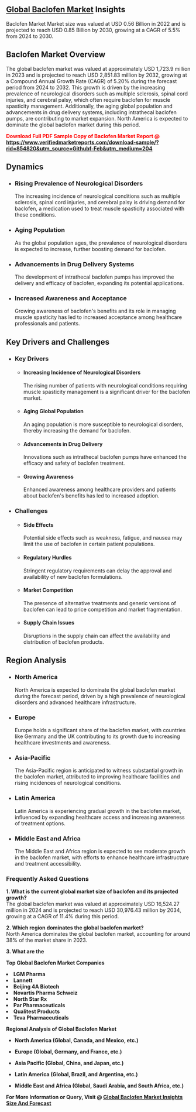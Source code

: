 <h2><a href="https://www.verifiedmarketreports.com/download-sample/?rid=854820&amp;utm_source=Githubf&amp;utm_medium=204" target="_blank">Global Baclofen Market</a> Insights</h2><p>Baclofen Market Market size was valued at USD 0.56 Billion in 2022 and is projected to reach USD 0.85 Billion by 2030, growing at a CAGR of 5.5% from 2024 to 2030.</p><p> <h2>Baclofen Market Overview</h2> <p>The global baclofen market was valued at approximately USD 1,723.9 million in 2023 and is projected to reach USD 2,851.83 million by 2032, growing at a Compound Annual Growth Rate (CAGR) of 5.20% during the forecast period from 2024 to 2032. This growth is driven by the increasing prevalence of neurological disorders such as multiple sclerosis, spinal cord injuries, and cerebral palsy, which often require baclofen for muscle spasticity management. Additionally, the aging global population and advancements in drug delivery systems, including intrathecal baclofen pumps, are contributing to market expansion. North America is expected to dominate the global baclofen market during this period. </p> <p><strong><p><span class=""><span style="color: #ff0000;"><strong>Download Full PDF Sample Copy of Baclofen Market Report</strong> @ </span><a href="https://www.verifiedmarketreports.com/download-sample/?rid=854820&amp;utm_source=Githubf-Feb&amp;utm_medium=204" target="_blank">https://www.verifiedmarketreports.com/download-sample/?rid=854820&amp;utm_source=Githubf-Feb&amp;utm_medium=204</a></span></p></strong></p> <h2>Dynamics</h2> <ul> <li><h3>Rising Prevalence of Neurological Disorders</h3> <p>The increasing incidence of neurological conditions such as multiple sclerosis, spinal cord injuries, and cerebral palsy is driving demand for baclofen, a medication used to treat muscle spasticity associated with these conditions. </p> </li> <li><h3>Aging Population</h3> <p>As the global population ages, the prevalence of neurological disorders is expected to increase, further boosting demand for baclofen. </p> </li> <li><h3>Advancements in Drug Delivery Systems</h3> <p>The development of intrathecal baclofen pumps has improved the delivery and efficacy of baclofen, expanding its potential applications. </p> </li> <li><h3>Increased Awareness and Acceptance</h3> <p>Growing awareness of baclofen's benefits and its role in managing muscle spasticity has led to increased acceptance among healthcare professionals and patients. </p> </li> </ul> <h2>Key Drivers and Challenges</h2> <ul> <li><h3>Key Drivers</h3> <ul> <li><h4>Increasing Incidence of Neurological Disorders</h4> <p>The rising number of patients with neurological conditions requiring muscle spasticity management is a significant driver for the baclofen market. </p> </li> <li><h4>Aging Global Population</h4> <p>An aging population is more susceptible to neurological disorders, thereby increasing the demand for baclofen. </p> </li> <li><h4>Advancements in Drug Delivery</h4> <p>Innovations such as intrathecal baclofen pumps have enhanced the efficacy and safety of baclofen treatment. </p> </li> <li><h4>Growing Awareness</h4> <p>Enhanced awareness among healthcare providers and patients about baclofen's benefits has led to increased adoption. </p> </li> </ul> </li> <li><h3>Challenges</h3> <ul> <li><h4>Side Effects</h4> <p>Potential side effects such as weakness, fatigue, and nausea may limit the use of baclofen in certain patient populations. </p> </li> <li><h4>Regulatory Hurdles</h4> <p>Stringent regulatory requirements can delay the approval and availability of new baclofen formulations. </p> </li> <li><h4>Market Competition</h4> <p>The presence of alternative treatments and generic versions of baclofen can lead to price competition and market fragmentation. </p> </li> <li><h4>Supply Chain Issues</h4> <p>Disruptions in the supply chain can affect the availability and distribution of baclofen products. </p> </li> </ul> </li> </ul> <h2>Region Analysis</h2> <ul> <li><h3>North America</h3> <p>North America is expected to dominate the global baclofen market during the forecast period, driven by a high prevalence of neurological disorders and advanced healthcare infrastructure. </p> </li> <li><h3>Europe</h3> <p>Europe holds a significant share of the baclofen market, with countries like Germany and the UK contributing to its growth due to increasing healthcare investments and awareness. </p> </li> <li><h3>Asia-Pacific</h3> <p>The Asia-Pacific region is anticipated to witness substantial growth in the baclofen market, attributed to improving healthcare facilities and rising incidences of neurological conditions. </p> </li> <li><h3>Latin America</h3> <p>Latin America is experiencing gradual growth in the baclofen market, influenced by expanding healthcare access and increasing awareness of treatment options. </p> </li> <li><h3>Middle East and Africa</h3> <p>The Middle East and Africa region is expected to see moderate growth in the baclofen market, with efforts to enhance healthcare infrastructure and treatment accessibility. </p> </li> </ul> <h3>Frequently Asked Questions</h3> <p><strong>1. What is the current global market size of baclofen and its projected growth?</strong><br> The global baclofen market was valued at approximately USD 16,524.27 million in 2024 and is projected to reach USD 30,976.43 million by 2034, growing at a CAGR of 11.4% during this period. </p> <p><strong>2. Which region dominates the global baclofen market?</strong><br> North America dominates the global baclofen market, accounting for around 38% of the market share in 2023. </p> <p><strong>3. What are the</p><p><strong>Top Global Baclofen Market Companies</strong></p><div data-test-id=""><p><li>LGM Pharma</li><li> Lannett</li><li> Beijing 4A Biotech</li><li> Novartis Pharma Schweiz</li><li> North Star Rx</li><li> Par Pharmaceuticals</li><li> Qualitest Products</li><li> Teva Pharmaceuticals</li></p><div><strong>Regional Analysis of&nbsp;Global Baclofen Market</strong></div><ul><li dir="ltr"><p dir="ltr">North America&nbsp;(Global, Canada, and Mexico, etc.)</p></li><li dir="ltr"><p dir="ltr">Europe (Global, Germany, and France, etc.)</p></li><li dir="ltr"><p dir="ltr">Asia Pacific&nbsp;(Global, China, and Japan, etc.)</p></li><li dir="ltr"><p dir="ltr">Latin America&nbsp;(Global, Brazil, and Argentina, etc.)</p></li><li dir="ltr">Middle East and Africa&nbsp;(Global, Saudi Arabia, and South Africa, etc.)</li></ul><p><strong>For More Information or Query, Visit @&nbsp;</strong><strong><a href="https://www.verifiedmarketreports.com/product/baclofen-market/?utm_source=Githubf&amp;utm_medium=204" target="_blank">Global Baclofen Market Insights Size And Forecast</a></strong></p></div>
